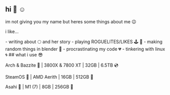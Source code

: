 ## hi 👋 ☺️
im not giving you my name but heres some things about me 😉
<p>i like...</p>
- writing about 🌕 and her story
- playing ROGUELITES/LIKES 🕹️ 👾
- making random things in blender 🌲
- procrastinating my code 💔
- tinkering with linux 🌀
## what i use 😎
<p>Arch & Bazzite 🍊 | 3800X & 7800 XT | 32GB | 6.5TB 💿</p>
<p>SteamOS 💜 | AMD Aerith | 16GB | 512GB 💾</p>
<p>Asahi 💯 | M1 (7) | 8GB | 256GB 💽</p>

<!--
**thatejguy/thatejguy** is a ✨ _special_ ✨ repository because its `README.md` (this file) appears on your GitHub profile.

Here are some ideas to get you started:

- 🔭 I’m currently working on ...
- 🌱 I’m currently learning ...
- 👯 I’m looking to collaborate on ...
- 🤔 I’m looking for help with ...
- 💬 Ask me about ...
- 📫 How to reach me: ...
- 😄 Pronouns: ...
- ⚡ Fun fact: ...
-->

